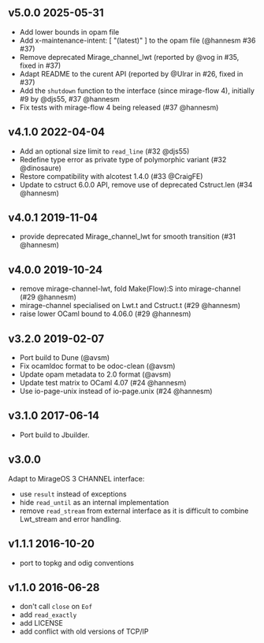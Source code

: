 v5.0.0 2025-05-31
-----------------

* Add lower bounds in opam file
* Add x-maintenance-intent: [ "(latest)" ] to the opam file (@hannesm #36 #37)
* Remove deprecated Mirage_channel_lwt (reported by @vog in #35, fixed in #37)
* Adapt README to the curent API (reported by @Ulrar in #26, fixed in #37)
* Add the `shutdown` function to the interface (since mirage-flow 4), initially
  #9 by @djs55, #37 @hannesm
* Fix tests with mirage-flow 4 being released (#37 @hannesm)

v4.1.0 2022-04-04
-----------------

* Add an optional size limit to `read_line` (#32 @djs55)
* Redefine type error as private type of polymorphic variant (#32 @dinosaure)
* Restore compatibility with alcotest 1.4.0 (#33 @CraigFE)
* Update to cstruct 6.0.0 API, remove use of deprecated Cstruct.len (#34 @hannesm)

v4.0.1 2019-11-04
-----------------

* provide deprecated Mirage_channel_lwt for smooth transition (#31 @hannesm)


v4.0.0 2019-10-24
-----------------

- remove mirage-channel-lwt, fold Make(Flow):S into mirage-channel (#29 @hannesm)
- mirage-channel specialised on Lwt.t and Cstruct.t (#29 @hannesm)
- raise lower OCaml bound to 4.06.0 (#29 @hannesm)

v3.2.0 2019-02-07
-----------------

- Port build to Dune (@avsm)
- Fix ocamldoc format to be odoc-clean (@avsm)
- Update opam metadata to 2.0 format (@avsm)
- Update test matrix to OCaml 4.07 (#24 @hannesm)
- Use io-page-unix instead of io-page.unix (#24 @hannesm)

v3.1.0 2017-06-14
-----------------

- Port build to Jbuilder.

v3.0.0
------

Adapt to MirageOS 3 CHANNEL interface:

- use `result` instead of exceptions
- hide `read_until` as an internal implementation
- remove `read_stream` from external interface as it is
  difficult to combine Lwt_stream and error handling.

v1.1.1 2016-10-20
-----------------

- port to topkg and odig conventions

v1.1.0 2016-06-28
-----------------

- don't call `close` on `Eof`
- add `read_exactly`
- add LICENSE
- add conflict with old versions of TCP/IP
